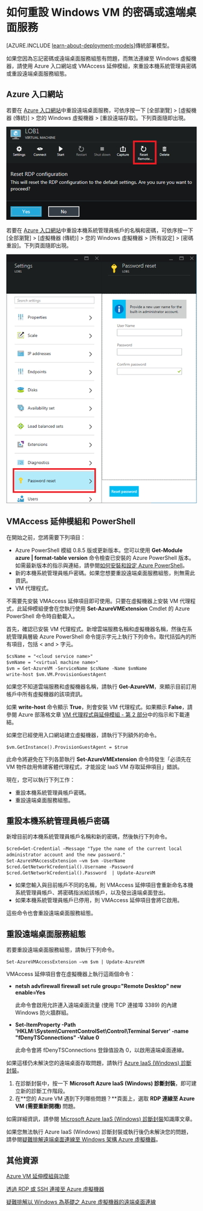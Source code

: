 <properties
	pageTitle="在 Windows VM 上重設密碼或遠端桌面 | Microsoft Azure"
	description="在使用資源管理員部署模型建立的 Windows VM 上，重設管理員密碼或遠端桌面服務。"
	services="virtual-machines"
	documentationCenter=""
	authors="dsk-2015"
	manager="timlt"
	editor=""
	tags="azure-resource-manager"/>

<tags
	ms.service="virtual-machines"
	ms.workload="infrastructure-services"
	ms.tgt_pltfrm="vm-windows"
	ms.devlang="na"
	ms.topic="article"
	ms.date="10/14/2015"
	ms.author="dkshir"/>

# 如何重設 Windows VM 的密碼或遠端桌面服務

[AZURE.INCLUDE [learn-about-deployment-models](../../includes/learn-about-deployment-models-rm-include.md)]傳統部署模型。


如果您因為忘記密碼或遠端桌面服務組態有問題，而無法連線至 Windows 虛擬機器，請使用 Azure 入口網站或 VMAccess 延伸模組，來重設本機系統管理員密碼或重設遠端桌面服務組態。

## Azure 入口網站

若要在 [Azure 入口網站](https://portal.azure.com)中重設遠端桌面服務，可依序按一下 [全部瀏覽] > [虛擬機器 (傳統)] > 您的 Windows 虛擬機器 > [重設遠端存取]。下列頁面隨即出現。


![](./media/virtual-machines-windows-reset-password/Portal-RDP-Reset-Windows.png)

若要在 [Azure 入口網站](https://portal.azure.com)中重設本機系統管理員帳戶的名稱和密碼，可依序按一下 [全部瀏覽] > [虛擬機器 (傳統)] > 您的 Windows 虛擬機器 > [所有設定] > [密碼重設]。下列頁面隨即出現。

![](./media/virtual-machines-windows-reset-password/Portal-PW-Reset-Windows.png)


## VMAccess 延伸模組和 PowerShell

在開始之前，您將需要下列項目：

- Azure PowerShell 模組 0.8.5 版或更新版本。您可以使用 **Get-Module azure | format-table version** 命令檢查已安裝的 Azure PowerShell 版本。如需最新版本的指示與連結，請參閱[如何安裝和設定 Azure PowerShell](http://go.microsoft.com/fwlink/p/?linkid=320552&clcid=0x409)。
- 新的本機系統管理員帳戶密碼。如果您想要重設遠端桌面服務組態，則無需此資訊。
- VM 代理程式。

不需要先安裝 VMAccess 延伸項目即可使用。只要在虛擬機器上安裝 VM 代理程式，此延伸模組便會在您執行使用 **Set-AzureVMExtension** Cmdlet 的 Azure PowerShell 命令時自動載入。

首先，確認已安裝 VM 代理程式。新增雲端服務名稱和虛擬機器名稱，然後在系統管理員層級 Azure PowerShell 命令提示字元上執行下列命令。取代括弧內的所有項目，包括 < and > 字元。

	$csName = "<cloud service name>"
	$vmName = "<virtual machine name>"
	$vm = Get-AzureVM -ServiceName $csName -Name $vmName
	write-host $vm.VM.ProvisionGuestAgent

如果您不知道雲端服務和虛擬機器名稱，請執行 **Get-AzureVM**，來顯示目前訂用帳戶中所有虛擬機器的該項資訊。

如果 **write-host** 命令顯示 **True**，則會安裝 VM 代理程式。如果顯示 **False**，請參閱 Azure 部落格文章 [VM 代理程式與延伸模組 - 第 2 部分](http://go.microsoft.com/fwlink/p/?linkid=403947&clcid=0x409)中的指示和下載連結。

如果您已經使用入口網站建立虛擬機器，請執行下列額外的命令。

	$vm.GetInstance().ProvisionGuestAgent = $true

此命令將避免在下列各節執行 **Set-AzureVMExtension** 命令時發生「必須先在 VM 物件啟用佈建客體代理程式，才能設定 IaaS VM 存取延伸項目」錯誤。

現在，您可以執行下列工作：

- 重設本機系統管理員帳戶密碼。
- 重設遠端桌面服務組態。

## 重設本機系統管理員帳戶密碼

新增目前的本機系統管理員帳戶名稱和新的密碼，然後執行下列命令。

	$cred=Get-Credential –Message "Type the name of the current local administrator account and the new password."
	Set-AzureVMAccessExtension –vm $vm -UserName $cred.GetNetworkCredential().Username -Password $cred.GetNetworkCredential().Password  | Update-AzureVM

- 如果您輸入與目前帳戶不同的名稱，則 VMAccess 延伸項目會重新命名本機系統管理員帳戶、將密碼指派給該帳戶，以及發出遠端桌面登出。
- 如果本機系統管理員帳戶已停用，則 VMAccess 延伸項目會將它啟用。

這些命令也會重設遠端桌面服務組態。

## 重設遠端桌面服務組態

若要重設遠端桌面服務組態，請執行下列命令。

	Set-AzureVMAccessExtension –vm $vm | Update-AzureVM

VMAccess 延伸項目會在虛擬機器上執行這兩個命令：

- **netsh advfirewall firewall set rule group="Remote Desktop" new enable=Yes**

	此命令會啟用允許連入遠端桌面流量 (使用 TCP 連接埠 3389) 的內建 Windows 防火牆群組。

- **Set-ItemProperty -Path 'HKLM:\\System\\CurrentControlSet\\Control\\Terminal Server' -name "fDenyTSConnections" -Value 0**

	此命令會將 fDenyTSConnections 登錄值設為 0，以啟用遠端桌面連線。

如果這樣仍未解決您的遠端桌面存取問題，請執行 [Azure IaaS (Windows) 診斷封裝](https://home.diagnostics.support.microsoft.com/SelfHelp?knowledgebaseArticleFilter=2976864)。

1.	在診斷封裝中，按一下 **Microsoft Azure IaaS (Windows) 診斷封裝**，即可建立新的診斷工作階段。
2.	在**您的 Azure VM 遇到下列哪些問題？**頁面上，選取 **RDP 連線至 Azure VM (需要重新開機)** 問題。

如需詳細資訊，請參閱 [Microsoft Azure IaaS (Windows) 診斷封裝](http://support.microsoft.com/kb/2976864)知識庫文章。

如果您無法執行 Azure IaaS (Windows) 診斷封裝或執行後仍未解決您的問題，請參閱[疑難排解遠端桌面連線至 Windows 架構 Azure 虛擬機器](virtual-machines-troubleshoot-remote-desktop-connections.md)。


## 其他資源

[Azure VM 延伸模組與功能](virtual-machines-extensions-features.md)

[透過 RDP 或 SSH 連接至 Azure 虛擬機器](http://msdn.microsoft.com/library/azure/dn535788.aspx)

[疑難排解以 Windows 為基礎之 Azure 虛擬機器的遠端桌面連線](virtual-machines-troubleshoot-remote-desktop-connections.md)

<!---HONumber=AcomDC_1217_2015-->